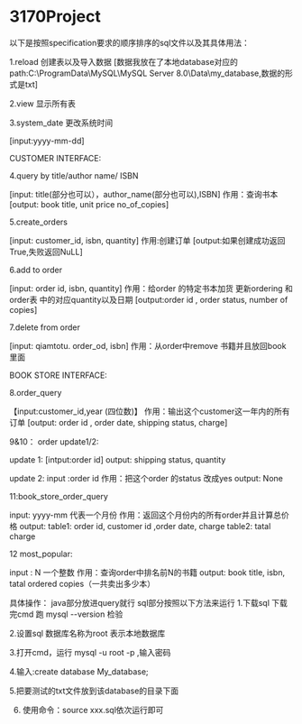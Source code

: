# 3170Project
以下是按照specification要求的顺序排序的sql文件以及其具体用法：

1.reload 创建表以及导入数据 [数据我放在了本地database对应的path:C:\ProgramData\MySQL\MySQL Server 8.0\Data\my_database,数据的形式是txt]

2.view 显示所有表

3.system_date 更改系统时间

[input:yyyy-mm-dd]

CUSTOMER INTERFACE:


4.query by title/author name/ ISBN

[input:  title(部分也可以），author_name(部分也可以),ISBN] 
作用：查询书本
[output:  book title, unit price no_of_copies]

5.create_orders

[input: customer_id, isbn, quantity]
作用:创建订单
[output:如果创建成功返回True,失败返回NuLL]

6.add to order 

[input: order id, isbn, quantity]
作用：给order 的特定书本加货 更新ordering 和 order表 中的对应quantity以及日期
[output:order id , order status, number of copies]

7.delete from order

[input: qiamtotu. order_od, isbn]
作用：从order中remove 书籍并且放回book里面

BOOK STORE INTERFACE:


8.order_query 

【input:customer_id,year (四位数)】
作用：输出这个customer这一年内的所有订单
[output: order id , order date, shipping status, charge]

9&10： order update1/2:

update 1:
[intput:order id]
output: shipping status, quantity

update 2: input :order id
作用：把这个order 的status 改成yes
output: None

11:book_store_order_query

input: yyyy-mm 代表一个月份
作用：返回这个月份内的所有order并且计算总价格
output:
table1: order id, customer id ,order date, charge
table2: tatal charge

12 most_popular:

input : N 一个整数
作用：查询order中排名前N的书籍
output: book title, isbn, tatal ordered copies（一共卖出多少本）

具体操作：
java部分放进query就行
sql部分按照以下方法来运行
1.下载sql 下载完cmd 跑 mysql --version 检验

2.设置sql 数据库名称为root 表示本地数据库

3.打开cmd，运行 mysql -u root -p ,输入密码

4.输入:create database My_database;

5.把要测试的txt文件放到该database的目录下面

6. 使用命令：source xxx.sql依次运行即可

